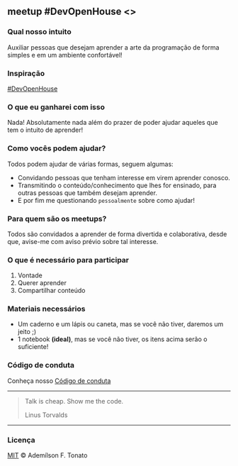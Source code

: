 ## meetup #DevOpenHouse <>

### Qual nosso intuito
Auxiliar pessoas que desejam aprender a arte da programação de forma simples e em um ambiente confortável!

### Inspiração
[#DevOpenHouse](https://github.com/devopenhouse/devopenhouse.github.io)

### O que eu ganharei com isso
Nada! Absolutamente nada além do prazer de poder ajudar aqueles que tem o intuito de aprender!

### Como vocês podem ajudar?
Todos podem ajudar de várias formas, seguem algumas:
- Convidando pessoas que tenham interesse em virem aprender conosco.
- Transmitindo o conteúdo/conhecimento que lhes for ensinado, para outras pessoas que também desejam aprender.
- E por fim me questionando `pessoalmente` sobre como ajudar!


### Para quem são os meetups?
Todos são convidados a aprender de forma divertida e colaborativa, desde que, avise-me com aviso prévio sobre tal interesse.

### O que é necessário para participar
1. Vontade
2. Querer aprender
3. Compartilhar conteúdo

### Materiais necessários
- Um caderno e um lápis ou caneta, mas se você não tiver, daremos um jeito ;)
- 1 notebook **(ideal)**, mas se você não tiver, os itens acima serão o suficiente!

### Código de conduta
Conheça nosso [Código de conduta](./codigo-de-conduta.md)

----------

> Talk is cheap. Show me the code.
>
> Linus Torvalds

----------

### Licença

[MIT](./LICENSE) &copy; Ademílson F. Tonato
